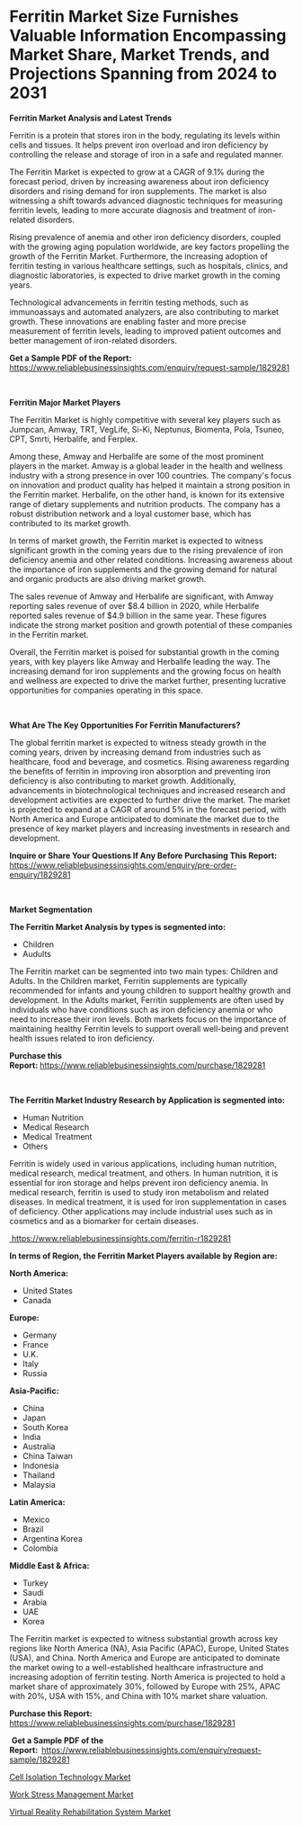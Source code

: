 <p><h1>Ferritin Market Size Furnishes Valuable Information Encompassing Market Share, Market Trends, and Projections Spanning from 2024 to 2031</h1></p><p><strong>Ferritin Market Analysis and Latest Trends</strong></p>
<p><p>Ferritin is a protein that stores iron in the body, regulating its levels within cells and tissues. It helps prevent iron overload and iron deficiency by controlling the release and storage of iron in a safe and regulated manner.</p><p>The Ferritin Market is expected to grow at a CAGR of 9.1% during the forecast period, driven by increasing awareness about iron deficiency disorders and rising demand for iron supplements. The market is also witnessing a shift towards advanced diagnostic techniques for measuring ferritin levels, leading to more accurate diagnosis and treatment of iron-related disorders.</p><p>Rising prevalence of anemia and other iron deficiency disorders, coupled with the growing aging population worldwide, are key factors propelling the growth of the Ferritin Market. Furthermore, the increasing adoption of ferritin testing in various healthcare settings, such as hospitals, clinics, and diagnostic laboratories, is expected to drive market growth in the coming years.</p><p>Technological advancements in ferritin testing methods, such as immunoassays and automated analyzers, are also contributing to market growth. These innovations are enabling faster and more precise measurement of ferritin levels, leading to improved patient outcomes and better management of iron-related disorders.</p></p>
<p><strong>Get a Sample PDF of the Report:&nbsp;</strong> <a href="https://www.reliablebusinessinsights.com/enquiry/request-sample/1829281">https://www.reliablebusinessinsights.com/enquiry/request-sample/1829281</a></p>
<p>&nbsp;</p>
<p><strong>Ferritin Major Market Players</strong></p>
<p><p>The Ferritin Market is highly competitive with several key players such as Jumpcan, Amway, TRT, VegLife, Si-Ki, Neptunus, Biomenta, Pola, Tsuneo, CPT, Smrti, Herbalife, and Ferplex. </p><p>Among these, Amway and Herbalife are some of the most prominent players in the market. Amway is a global leader in the health and wellness industry with a strong presence in over 100 countries. The company's focus on innovation and product quality has helped it maintain a strong position in the Ferritin market. Herbalife, on the other hand, is known for its extensive range of dietary supplements and nutrition products. The company has a robust distribution network and a loyal customer base, which has contributed to its market growth.</p><p>In terms of market growth, the Ferritin market is expected to witness significant growth in the coming years due to the rising prevalence of iron deficiency anemia and other related conditions. Increasing awareness about the importance of iron supplements and the growing demand for natural and organic products are also driving market growth.</p><p>The sales revenue of Amway and Herbalife are significant, with Amway reporting sales revenue of over $8.4 billion in 2020, while Herbalife reported sales revenue of $4.9 billion in the same year. These figures indicate the strong market position and growth potential of these companies in the Ferritin market.</p><p>Overall, the Ferritin market is poised for substantial growth in the coming years, with key players like Amway and Herbalife leading the way. The increasing demand for iron supplements and the growing focus on health and wellness are expected to drive the market further, presenting lucrative opportunities for companies operating in this space.</p></p>
<p>&nbsp;</p>
<p><strong>What Are The Key Opportunities For Ferritin Manufacturers?</strong></p>
<p><p>The global ferritin market is expected to witness steady growth in the coming years, driven by increasing demand from industries such as healthcare, food and beverage, and cosmetics. Rising awareness regarding the benefits of ferritin in improving iron absorption and preventing iron deficiency is also contributing to market growth. Additionally, advancements in biotechnological techniques and increased research and development activities are expected to further drive the market. The market is projected to expand at a CAGR of around 5% in the forecast period, with North America and Europe anticipated to dominate the market due to the presence of key market players and increasing investments in research and development.</p></p>
<p><strong>Inquire or Share Your Questions If Any Before Purchasing This Report:</strong> <a href="https://www.reliablebusinessinsights.com/enquiry/pre-order-enquiry/1829281">https://www.reliablebusinessinsights.com/enquiry/pre-order-enquiry/1829281</a></p>
<p>&nbsp;</p>
<p><strong>Market Segmentation</strong></p>
<p><strong>The Ferritin Market Analysis by types is segmented into:</strong></p>
<p><ul><li>Children</li><li>Audults</li></ul></p>
<p><p>The Ferritin market can be segmented into two main types: Children and Adults. In the Children market, Ferritin supplements are typically recommended for infants and young children to support healthy growth and development. In the Adults market, Ferritin supplements are often used by individuals who have conditions such as iron deficiency anemia or who need to increase their iron levels. Both markets focus on the importance of maintaining healthy Ferritin levels to support overall well-being and prevent health issues related to iron deficiency.</p></p>
<p><strong>Purchase this Report:&nbsp;</strong><a href="https://www.reliablebusinessinsights.com/purchase/1829281">https://www.reliablebusinessinsights.com/purchase/1829281</a></p>
<p>&nbsp;</p>
<p><strong>The Ferritin Market Industry Research by Application is segmented into:</strong></p>
<p><ul><li>Human Nutrition</li><li>Medical Research</li><li>Medical Treatment</li><li>Others</li></ul></p>
<p><p>Ferritin is widely used in various applications, including human nutrition, medical research, medical treatment, and others. In human nutrition, it is essential for iron storage and helps prevent iron deficiency anemia. In medical research, ferritin is used to study iron metabolism and related diseases. In medical treatment, it is used for iron supplementation in cases of deficiency. Other applications may include industrial uses such as in cosmetics and as a biomarker for certain diseases.</p></p>
<p><a href="https://www.reliablebusinessinsights.com/ferritin-r1829281">&nbsp;https://www.reliablebusinessinsights.com/ferritin-r1829281</a></p>
<p><strong>In terms of Region, the Ferritin Market Players available by Region are:</strong></p>
<p>
    <p> <strong> North America: </strong>
        <ul>
            <li>United States</li>
            <li>Canada</li>
        </ul>
        </p> 
    <p> <strong> Europe: </strong>
        <ul>
            <li>Germany</li>
            <li>France</li>
            <li>U.K.</li>
            <li>Italy</li>
            <li>Russia</li>
        </ul>
        </p> 
    <p> <strong> Asia-Pacific: </strong>
        <ul>
            <li>China</li>
            <li>Japan</li>
            <li>South Korea</li>
            <li>India</li>
            <li>Australia</li>
            <li>China Taiwan</li>
            <li>Indonesia</li>
            <li>Thailand</li>
            <li>Malaysia</li>
        </ul>
        </p> 
    <p> <strong> Latin America: </strong>
        <ul>
            <li>Mexico</li>
            <li>Brazil</li>
            <li>Argentina Korea</li>
            <li>Colombia</li>
        </ul>
        </p> 
    <p> <strong> Middle East & Africa: </strong>
        <ul>
            <li>Turkey</li>
            <li>Saudi</li>
            <li>Arabia</li>
            <li>UAE</li>
            <li>Korea</li>
        </ul>
    </p>
    </p>
<p><p>The Ferritin market is expected to witness substantial growth across key regions like North America (NA), Asia Pacific (APAC), Europe, United States (USA), and China. North America and Europe are anticipated to dominate the market owing to a well-established healthcare infrastructure and increasing adoption of ferritin testing. North America is projected to hold a market share of approximately 30%, followed by Europe with 25%, APAC with 20%, USA with 15%, and China with 10% market share valuation.</p></p>
<p><strong>Purchase this Report: </strong><a href="https://www.reliablebusinessinsights.com/purchase/1829281">https://www.reliablebusinessinsights.com/purchase/1829281</a></p>
<p>&nbsp;<strong>Get a Sample PDF of the Report:&nbsp;&nbsp;</strong><a href="https://www.reliablebusinessinsights.com/enquiry/request-sample/1829281">https://www.reliablebusinessinsights.com/enquiry/request-sample/1829281</a></p>
<p><strong></strong></p>
<p><p><a href="https://github.com/aafbctfl75/Market-Research-Report-List-1/blob/main/cell-isolation-technology-market.md">Cell Isolation Technology Market</a></p><p><a href="https://github.com/airdrophunter675/Market-Research-Report-List-1/blob/main/work-stress-management-market.md">Work Stress Management Market</a></p><p><a href="https://github.com/ayamsauke86/Market-Research-Report-List-1/blob/main/virtual-reality-rehabilitation-system-market.md">Virtual Reality Rehabilitation System Market</a></p></p>